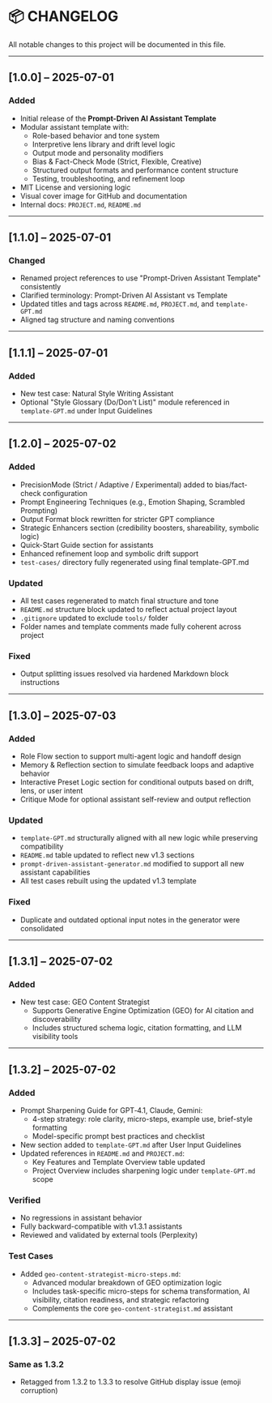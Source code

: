 # 📦 CHANGELOG

All notable changes to this project will be documented in this file.

---

## [1.0.0] – 2025-07-01
### Added
- Initial release of the **Prompt-Driven AI Assistant Template**
- Modular assistant template with:
  - Role-based behavior and tone system
  - Interpretive lens library and drift level logic
  - Output mode and personality modifiers
  - Bias & Fact-Check Mode (Strict, Flexible, Creative)
  - Structured output formats and performance content structure
  - Testing, troubleshooting, and refinement loop
- MIT License and versioning logic
- Visual cover image for GitHub and documentation
- Internal docs: `PROJECT.md`, `README.md`

---

## [1.1.0] – 2025-07-01
### Changed
- Renamed project references to use "Prompt-Driven Assistant Template" consistently
- Clarified terminology: Prompt-Driven AI Assistant vs Template
- Updated titles and tags across `README.md`, `PROJECT.md`, and `template-GPT.md`
- Aligned tag structure and naming conventions

---

## [1.1.1] – 2025-07-01
### Added
- New test case: Natural Style Writing Assistant
- Optional "Style Glossary (Do/Don't List)" module referenced in `template-GPT.md` under Input Guidelines

---

## [1.2.0] – 2025-07-02

### Added
- PrecisionMode (Strict / Adaptive / Experimental) added to bias/fact-check configuration
- Prompt Engineering Techniques (e.g., Emotion Shaping, Scrambled Prompting)
- Output Format block rewritten for stricter GPT compliance
- Strategic Enhancers section (credibility boosters, shareability, symbolic logic)
- Quick-Start Guide section for assistants
- Enhanced refinement loop and symbolic drift support
- `test-cases/` directory fully regenerated using final template-GPT.md

### Updated
- All test cases regenerated to match final structure and tone
- `README.md` structure block updated to reflect actual project layout
- `.gitignore` updated to exclude `tools/` folder
- Folder names and template comments made fully coherent across project

### Fixed
- Output splitting issues resolved via hardened Markdown block instructions

---

## [1.3.0] – 2025-07-03

### Added
- Role Flow section to support multi-agent logic and handoff design
- Memory & Reflection section to simulate feedback loops and adaptive behavior
- Interactive Preset Logic section for conditional outputs based on drift, lens, or user intent
- Critique Mode for optional assistant self-review and output reflection

### Updated
- `template-GPT.md` structurally aligned with all new logic while preserving compatibility
- `README.md` table updated to reflect new v1.3 sections
- `prompt-driven-assistant-generator.md` modified to support all new assistant capabilities
- All test cases rebuilt using the updated v1.3 template

### Fixed
- Duplicate and outdated optional input notes in the generator were consolidated

---

## [1.3.1] – 2025-07-02
### Added
- New test case: GEO Content Strategist
  - Supports Generative Engine Optimization (GEO) for AI citation and discoverability
  - Includes structured schema logic, citation formatting, and LLM visibility tools

---

## [1.3.2] – 2025-07-02

### Added
- Prompt Sharpening Guide for GPT‑4.1, Claude, Gemini:
  - 4-step strategy: role clarity, micro-steps, example use, brief-style formatting
  - Model-specific prompt best practices and checklist
- New section added to `template-GPT.md` after User Input Guidelines
- Updated references in `README.md` and `PROJECT.md`:
  - Key Features and Template Overview table updated
  - Project Overview includes sharpening logic under `template-GPT.md` scope

### Verified
- No regressions in assistant behavior
- Fully backward-compatible with v1.3.1 assistants
- Reviewed and validated by external tools (Perplexity)

### Test Cases
- Added `geo-content-strategist-micro-steps.md`:
  - Advanced modular breakdown of GEO optimization logic
  - Includes task-specific micro-steps for schema transformation, AI visibility, citation readiness, and strategic refactoring
  - Complements the core `geo-content-strategist.md` assistant

---

## [1.3.3] – 2025-07-02

### Same as 1.3.2
- Retagged from 1.3.2 to 1.3.3 to resolve GitHub display issue (emoji corruption)


